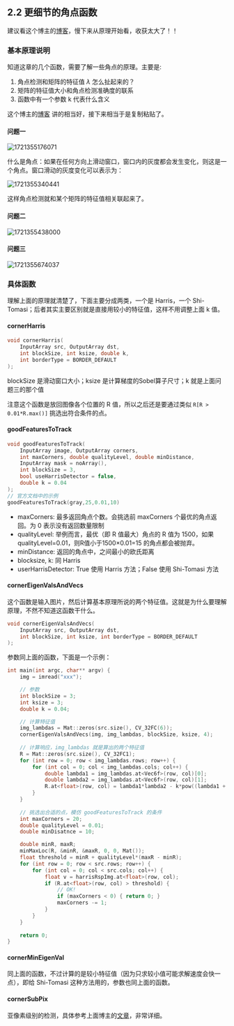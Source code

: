 ## 2.2 更细节的角点函数

建议看这个博主的[博客](http://shichaoxin.com/2022/05/30/OpenCV%E5%9F%BA%E7%A1%80-%E7%AC%AC%E4%B8%89%E5%8D%81%E4%BA%8C%E8%AF%BE-Harris%E8%A7%92%E7%82%B9%E6%A3%80%E6%B5%8B/)，慢下来从原理开始看，收获太大了！！

### 基本原理说明

知道这章的几个函数，需要了解一些角点的原理。主要是:

1. 角点检测和矩阵的特征值 $\lambda$ 怎么扯起来的？
2. 矩阵的特征值大小和角点检测准确度的联系
3. 函数中有一个参数 k 代表什么含义

这个博主的[博客](http://shichaoxin.com/2022/05/30/OpenCV%E5%9F%BA%E7%A1%80-%E7%AC%AC%E4%B8%89%E5%8D%81%E4%BA%8C%E8%AF%BE-Harris%E8%A7%92%E7%82%B9%E6%A3%80%E6%B5%8B/) 讲的相当好，接下来相当于是复制粘贴了。

#### 问题一

![1721355176071](image/2.2/1721355176071.png)

什么是角点：如果在任何方向上滑动窗口，窗口内的灰度都会发生变化，则这是一个角点。窗口滑动的灰度变化可以表示为：

![1721355340441](image/2.2/1721355340441.png)

这样角点检测就和某个矩阵的特征值相关联起来了。

#### 问题二

![1721355438000](image/2.2/1721355438000.png)

#### 问题三

![1721355674037](image/2.2/1721355674037.png)

### 具体函数

理解上面的原理就清楚了，下面主要分成两类，一个是 Harris，一个 Shi-Tomasi；后者其实主要区别就是直接用较小的特征值，这样不用调整上面 k 值。

#### cornerHarris

```cpp
void cornerHarris( 
	InputArray src, OutputArray dst, 
	int blockSize, int ksize, double k,
	int borderType = BORDER_DEFAULT 
);
```

blockSize 是滑动窗口大小；ksize 是计算梯度的Sobel算子尺寸；k 就是上面问题三的那个值

注意这个函数是放回图像各个位置的 R 值，所以之后还是要通过类似 `R[R > 0.01*R.max()]` 挑选出符合条件的点。

#### goodFeaturesToTrack

```cpp
void goodFeaturesToTrack( 
	InputArray image, OutputArray corners,
	int maxCorners, double qualityLevel, double minDistance,
	InputArray mask = noArray(), 
	int blockSize = 3,
	bool useHarrisDetector = false, 
	double k = 0.04 
);
// 官方文档中的示例
goodFeaturesToTrack(gray,25,0.01,10)
```

- maxCorners: 最多返回角点个数。会挑选前 maxCorners 个最优的角点返回。为 0 表示没有返回数量限制
- qualityLevel: 举例而言，最优（即 R 值最大）角点的 R 值为 1500，如果qualityLevel=0.01，则R值小于1500×0.01=15 的角点都会被抛弃。
- minDistance: 返回的角点中，之间最小的欧氏距离
- blocksize, k: 同 Harris
- userHarrisDetector: True 使用 Harris 方法；False 使用 Shi-Tomasi 方法

#### cornerEigenValsAndVecs

这个函数是输入图片，然后计算基本原理所说的两个特征值。这就是为什么要理解原理，不然不知道这函数干什么。

```cpp
void cornerEigenValsAndVecs( 
	InputArray src, OutputArray dst,
	int blockSize, int ksize, int borderType = BORDER_DEFAULT 
);
```

参数同上面的函数，下面是一个示例：

```cpp
int main(int argc, char** argv) {
    img = imread("xxx");

    // 参数
    int blockSize = 3;
    int ksize = 3;
    double k = 0.04;

    // 计算特征值
    img_lambdas = Mat::zeros(src.size(), CV_32FC(6));
    cornerEigenValsAndVecs(img, img_lambdas, blockSize, ksize, 4);
  
    // 计算响应，img_lambdas 就是算出的两个特征值
    R = Mat::zeros(src.size(), CV_32FC1);
    for (int row = 0; row < img_lambdas.rows; row++) {
        for (int col = 0; col < img_lambdas.cols; col++) {
            double lambda1 = img_lambdas.at<Vec6f>(row, col)[0];
            double lambda2 = img_lambdas.at<Vec6f>(row, col)[1];
            R.at<float>(row, col) = lambda1*lambda2 - k*pow((lambda1 + lambda2), 2);
        }
    }
  
    // 挑选出合适的点，模仿 goodFeaturesToTrack 的条件
    int maxCorners = 20;
    double qualityLevel = 0.01;
    double minDisatnce = 10;

    double minR, maxR;
    minMaxLoc(R, &minR, &maxR, 0, 0, Mat());
    float threshold = minR + qualityLevel*(maxR - minR);
    for (int row = 0; row < src.rows; row++) {
        for (int col = 0; col < src.cols; col++) {
            float v = harrisRspImg.at<float>(row, col);
            if (R.at<float>(row, col) > threshold) {
                // OK!
                if (maxCorners < 0) { return 0; }
                maxCorners -= 1;
            }
        }
    }
  
    return 0;
}
```

#### cornerMinEigenVal

同上面的函数，不过计算的是较小特征值（因为只求较小值可能求解速度会快一点），即给 Shi-Tomasi 这种方法用的，参数也同上面的函数。

#### cornerSubPix

亚像素级别的检测，具体参考上面博主的[文章](http://shichaoxin.com/2022/11/07/OpenCV%E5%9F%BA%E7%A1%80-%E7%AC%AC%E4%B8%89%E5%8D%81%E4%BA%94%E8%AF%BE-%E4%BA%9A%E5%83%8F%E7%B4%A0%E7%BA%A7%E5%88%AB%E8%A7%92%E7%82%B9%E6%A3%80%E6%B5%8B/)，非常详细。
